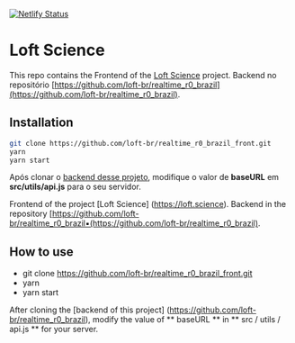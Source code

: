 [![Netlify Status](https://api.netlify.com/api/v1/badges/0833a832-bd34-4b7e-b5b8-d997c29f7f35/deploy-status)](https://app.netlify.com/sites/pensive-fermi-3cc837/deploys)

# Loft Science

This repo contains the Frontend of the [Loft Science](https://loft.science) project.
Backend no repositório [https://github.com/loft-br/realtime_r0_brazil](https://github.com/loft-br/realtime_r0_brazil).

## Installation

```bash
git clone https://github.com/loft-br/realtime_r0_brazil_front.git
yarn
yarn start
```

Após clonar o [backend desse projeto](https://github.com/loft-br/realtime_r0_brazil), modifique o valor de **baseURL** em **src/utils/api.js** para o seu servidor.

Frontend of the project [Loft Science] (https://loft.science).
Backend in the repository [https://github.com/loft-br/realtime_r0_brazil▪(https://github.com/loft-br/realtime_r0_brazil).

## How to use

- git clone https://github.com/loft-br/realtime_r0_brazil_front.git
- yarn
- yarn start

After cloning the [backend of this project] (https://github.com/loft-br/realtime_r0_brazil), modify the value of ** baseURL ** in ** src / utils / api.js ** for your server.
